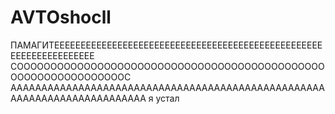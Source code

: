 # AVTOshocll
ПАМАГИТЕЕЕЕЕЕЕЕЕЕЕЕЕЕЕЕЕЕЕЕЕЕЕЕЕЕЕЕЕЕЕЕЕЕЕЕЕЕЕЕЕЕЕЕЕЕЕЕЕЕЕЕЕЕЕЕЕЕЕЕЕЕЕЕЕЕЕ СОООООООООООООООООООООООООООООООООООООООООООООООООООООООООООООООС ААААААААААААААААААААААААААААААААААААААААААААААААААААААААААААААААААААААААА я устал

